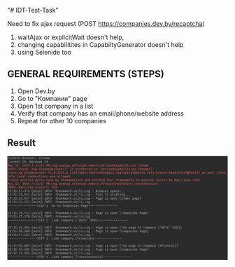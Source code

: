 "# IDT-Test-Task" 

Need to fix ajax request 
(POST https://companies.dev.by/recaptcha)
 
1) waitAjax or explicitWait doesn't help, 
2) changing capabilitites in CapabiltyGenerator doesn't help
3) using Selenide too

## GENERAL REQUIREMENTS (STEPS)
1) Open Dev.by
2) Go to "Компании" page
3) Open 1st company in a list
4) Verify that company has an email/phone/website address
5) Repeat for other 10 companies

## Result
![alt text](result.png)
